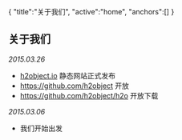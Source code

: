 {
	"title":"关于我们",
	"active":"home",
	"anchors":[]
}


关于我们
---

*2015.03.26*
	
*	[h2object.io](http://h2object.io) 静态网站正式发布
*	https://github.com/h2object 开放
*	https://github.com/h2object/h2o 开放下载

*2015.03.06*
	
*	我们开始出发
